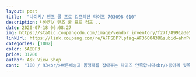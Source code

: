 ```yaml
---
layout: post 
title:  "나이키/ 맨즈 쿨 프로 컴프레션 타이즈 703098-010" 
description: 나이키/ 맨즈 쿨 프로 컴프 ..
date: 2020-07-18 06:08:27 
img: https://static.coupangcdn.com/image/vendor_inventory/f27f/8991a3e568041238ccb00559098a59e51f272a3feffbab09e2136b73082e.jpg 
linkUrl: https://link.coupang.com/re/AFFSDP?lptag=AF3600438&subid=ahnPublicAsk&pageKey=1422976172&itemId=2461963357&vendorItemId=70599296081&traceid=V0-113-9fd0f922a561407e 
categories: [1002] 
color: 5A8DF3 
price: 31200 
author: Ask View Shop 
cont:  "180 / 93<br/>빠른배송과 몸형태를 잡아주는 타이즈 만족합니다<br/>종아리 뒷쪽부터 허벅지 뒷라인 까지 얇은구멍 송송송 나있어서 시원합니다<br/>쿠팡에서 12만원대 타이즈 많아서 고민했는대 만원 더써서 3만원대 이거 구매했습니다<br/>평소 바지 사이즈 옷에따라 3436입구요 강추에요<br/>품질이야 나이키니까 할 말은 없고요 배송도 제때오고 좋습니다 저령렴한 가격에 잘 샀어요<br/>하체.<br/>두꺼운편은.<br/>아닌대.<br/>넉넉히.<br/>입으려고 xl시켰는대 엄청.<br/>크지도 작지도 않고 딱 좋습니다<br/>" 
---
```

